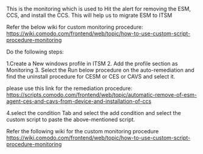 This is the monitoring which is used to Hit the alert for removing the ESM, CCS, and install the CCS. This will help us to migrate ESM to ITSM


Refer the below wiki for custom monitoring procedure:
https://wiki.comodo.com/frontend/web/topic/how-to-use-custom-script-procedure-monitoring

Do the following steps:

1.Create a New windows profile in ITSM
2. Add the profile section as Monitoring
3. Select the Run below procedure on the auto-remediation and find the uninstall procedure for CESM or CES or CAVS and select it.

please use this link for the remediation procedure:
https://scripts.comodo.com/frontend/web/topic/automatic-remove-of-esm-agent-ces-and-cavs-from-device-and-installation-of-ccs


4.select the condition Tab and select the add condition and select the custom script to paste the above-mentioned script.

Refer the following wiki for the custom monitoring procedure
https://wiki.comodo.com/frontend/web/topic/how-to-use-custom-script-procedure-monitoring
